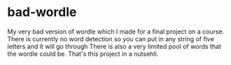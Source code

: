 # bad-wordle
My very bad version of wordle which I made for a final project on a course.
There is currently no word detection so you can put in any string of five letters and it will go through 
There is also a very limited pool of words that the wordle could be.
That's this project in a nutsehll.
